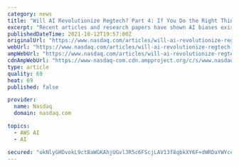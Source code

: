 ```yaml
---
category: news
title: "Will AI Revolutionize Regtech? Part 4: If You Do the Right Thing"
excerpt: "Recent articles and research papers have shown AI biases exist in Facebook’s ad-serving algorithm, facial recognition software (including Amazon’s Rekognition), and other AI applications."
publishedDateTime: 2021-10-12T19:57:00Z
originalUrl: "https://www.nasdaq.com/articles/will-ai-revolutionize-regtech-part-4%3A-if-you-do-the-right-thing-2021-10-12"
webUrl: "https://www.nasdaq.com/articles/will-ai-revolutionize-regtech-part-4%3A-if-you-do-the-right-thing-2021-10-12"
ampWebUrl: "https://www.nasdaq.com/articles/will-ai-revolutionize-regtech-part-4%3A-if-you-do-the-right-thing-2021-10-12?amp"
cdnAmpWebUrl: "https://www-nasdaq-com.cdn.ampproject.org/c/s/www.nasdaq.com/articles/will-ai-revolutionize-regtech-part-4%3A-if-you-do-the-right-thing-2021-10-12?amp"
type: article
quality: 69
heat: 69
published: false

provider:
  name: Nasdaq
  domain: nasdaq.com

topics:
  - AWS AI
  - AI

secured: "okNlyGHDvokL9ctBaWGKAhjUGvlJR5c6FScjLAV13f8qbkXY6F+dWRDaYWYce3pIqF/JlIciHt/sgFGAhjvOMsoZLiB7KnHNr+/4TvHKQDraAptkDi6ZjTxJjujtmbx9CWSduBtwweFqqjix3/sQHmtm8TOoq3WPHHl834C18+Yn3avrOksSRCxjH91JJ5PliD8w9/lBGqBQ6Cw+hy+HwWoNHQMVNc2/GQzpXxBj3Rm1kylxnTk2uNAQp4dkXDFuYqelf93FBTDJUTlls3eicEjE+N5YfuT7IC1aUof6eYAEry8c2tymrMdUuNaOFaR/ZnLilDAB6RUAgCIXjzPg4VqBv1KUsCAktKkN2YXQhRY=;XbJFT1J2/q+76rVC+/Gdhg=="
---
```


